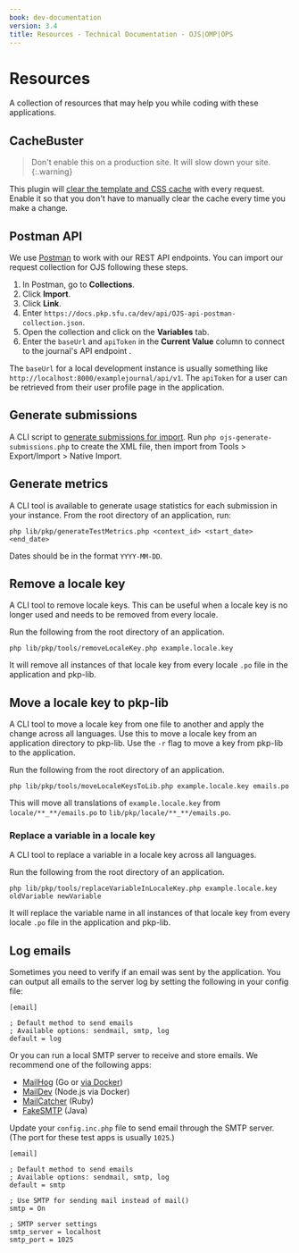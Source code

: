```yaml
---
book: dev-documentation
version: 3.4
title: Resources - Technical Documentation - OJS|OMP|OPS
---
```


# Resources

A collection of resources that may help you while coding with these applications.

## CacheBuster

> Don't enable this on a production site. It will slow down your site.
{:.warning}

This plugin will [clear the template and CSS cache](https://github.com/NateWr/cacheBuster) with every request. Enable it so that you don't have to manually clear the cache every time you make a change.

## Postman API

We use [Postman](https://www.getpostman.com/) to work with our REST API endpoints. You can import our request collection for OJS following these steps.

1. In Postman, go to **Collections**.
3. Click **Import**.
4. Click **Link**.
5. Enter `https://docs.pkp.sfu.ca/dev/api/OJS-api-postman-collection.json`.
6. Open the collection and click on the **Variables** tab.
7. Enter the `baseUrl` and `apiToken` in the **Current Value** column to connect to the journal's API endpoint .

The `baseUrl` for a local development instance is usually something like `http://localhost:8000/examplejournal/api/v1`. The `apiToken` for a user can be retrieved from their user profile page in the application.

## Generate submissions

A CLI script to [generate submissions for import](https://gist.github.com/NateWr/c6acac198d319cc317c0862c11df4a2e). Run `php ojs-generate-submissions.php` to create the XML file, then import from Tools > Export/Import > Native Import.

## Generate metrics

A CLI tool is available to generate usage statistics for each submission in your instance. From the root directory of an application, run:

```
php lib/pkp/generateTestMetrics.php <context_id> <start_date> <end_date>
```

Dates should be in the format `YYYY-MM-DD`.

## Remove a locale key

A CLI tool to remove locale keys. This can be useful when a locale key is no longer used and needs to be removed from every locale.

Run the following from the root directory of an application.

```
php lib/pkp/tools/removeLocaleKey.php example.locale.key
```

It will remove all instances of that locale key from every locale `.po` file in the application and pkp-lib.

## Move a locale key to pkp-lib

A CLI tool to move a locale key from one file to another and apply the change across all languages. Use this to move a locale key from an application directory to pkp-lib. Use the `-r` flag to move a key from pkp-lib to the application.

Run the following from the root directory of an application.

```
php lib/pkp/tools/moveLocaleKeysToLib.php example.locale.key emails.po
```

This will move all translations of `example.locale.key` from `locale/**_**/emails.po` to `lib/pkp/locale/**_**/emails.po`.

### Replace a variable in a locale key

A CLI tool to replace a variable in a locale key across all languages.

Run the following from the root directory of an application.

```
php lib/pkp/tools/replaceVariableInLocaleKey.php example.locale.key oldVariable newVariable
```

It will replace the variable name in all instances of that locale key from every locale `.po` file in the application and pkp-lib.

## Log emails

Sometimes you need to verify if an email was sent by the application. You can output all emails to the server log by setting the following in your config file:

```
[email]

; Default method to send emails
; Available options: sendmail, smtp, log
default = log
```

Or you can run a local SMTP server to receive and store emails. We recommend one of the following apps:

- [MailHog](https://github.com/mailhog/MailHog) (Go or [via Docker](https://akrabat.com/using-mailhog-via-docker-for-testing-email/))
- [MailDev](https://maildev.github.io/maildev/) (Node.js via Docker)
- [MailCatcher](https://mailcatcher.me/) (Ruby)
- [FakeSMTP](http://nilhcem.com/FakeSMTP/) (Java)


Update your `config.inc.php` file to send email through the SMTP server. (The port for these test apps is usually `1025`.)

```
[email]

; Default method to send emails
; Available options: sendmail, smtp, log
default = smtp

; Use SMTP for sending mail instead of mail()
smtp = On

; SMTP server settings
smtp_server = localhost
smtp_port = 1025
```

